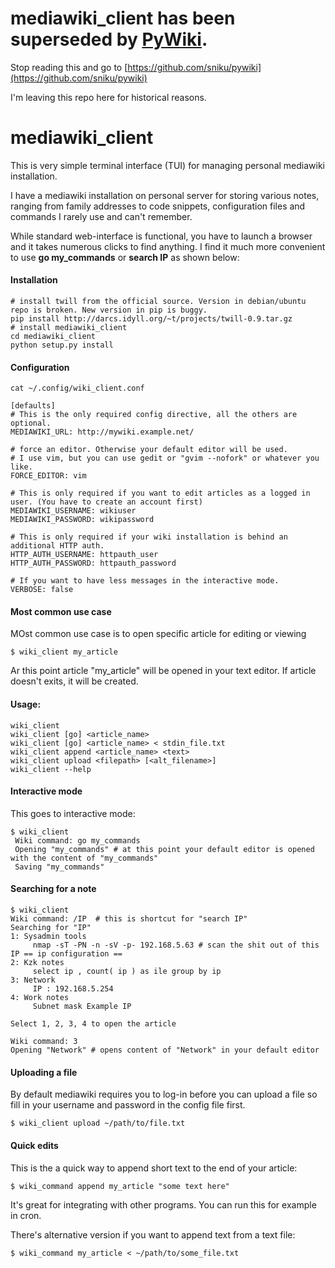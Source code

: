 # mediawiki_client has been superseded by [PyWiki](https://github.com/sniku/pywiki).
Stop reading this and go to [https://github.com/sniku/pywiki](https://github.com/sniku/pywiki)




I'm leaving this repo here for historical reasons. 




mediawiki_client
================

This is very simple terminal interface (TUI) for managing personal mediawiki installation.

I have a mediawiki installation on personal server for storing various notes, ranging from family addresses to code snippets, configuration files and commands I rarely use and can't remember.

While standard web-interface is functional, you have to launch a browser and it takes numerous clicks to find anything. 
I find it much more convenient to use **go my_commands** or **search IP** as shown below:

#### Installation ####

    # install twill from the official source. Version in debian/ubuntu repo is broken. New version in pip is buggy.
    pip install http://darcs.idyll.org/~t/projects/twill-0.9.tar.gz
    # install mediawiki_client
    cd mediawiki_client
    python setup.py install

#### Configuration ####
    
    cat ~/.config/wiki_client.conf
    
    [defaults]
    # This is the only required config directive, all the others are optional.
    MEDIAWIKI_URL: http://mywiki.example.net/
    
    # force an editor. Otherwise your default editor will be used.
    # I use vim, but you can use gedit or "gvim --nofork" or whatever you like.
    FORCE_EDITOR: vim
    
    # This is only required if you want to edit articles as a logged in user. (You have to create an account first)
    MEDIAWIKI_USERNAME: wikiuser
    MEDIAWIKI_PASSWORD: wikipassword
    
    # This is only required if your wiki installation is behind an additional HTTP auth.
    HTTP_AUTH_USERNAME: httpauth_user
    HTTP_AUTH_PASSWORD: httpauth_password
    
    # If you want to have less messages in the interactive mode.
    VERBOSE: false

#### Most common use case

MOst common use case is to open specific article for editing or viewing

    $ wiki_client my_article
    
Ar this point article "my_article" will be opened in your text editor.
If article doesn't exits, it will be created.

#### Usage:

    
    wiki_client
    wiki_client [go] <article_name>
    wiki_client [go] <article_name> < stdin_file.txt
    wiki_client append <article_name> <text>
    wiki_client upload <filepath> [<alt_filename>]
    wiki_client --help


#### Interactive mode
    
This goes to interactive mode:

    $ wiki_client
     Wiki command: go my_commands 
     Opening "my_commands" # at this point your default editor is opened with the content of "my_commands"
     Saving "my_commands"


     
#### Searching for a note

    $ wiki_client
    Wiki command: /IP  # this is shortcut for "search IP"
    Searching for "IP"
    1: Sysadmin tools 
    	 nmap -sT -PN -n -sV -p- 192.168.5.63 # scan the shit out of this IP == ip configuration ==
    2: Kzk notes 
    	 select ip , count( ip ) as ile group by ip 
    3: Network 
    	 IP : 192.168.5.254
    4: Work notes 
    	 Subnet mask Example IP 
        
    Select 1, 2, 3, 4 to open the article
     
    Wiki command: 3
    Opening "Network" # opens content of "Network" in your default editor

#### Uploading a file

By default mediawiki requires you to log-in before you can upload a file so fill in your username and password in the config file first. 
    
    $ wiki_client upload ~/path/to/file.txt

#### Quick edits

This is the a quick way to append short text to the end of your article:

    $ wiki_command append my_article "some text here"
    
It's great for integrating with other programs. You can run this for example in cron.

There's alternative version if you want to append text from a text file:

    $ wiki_command my_article < ~/path/to/some_file.txt
    


    
